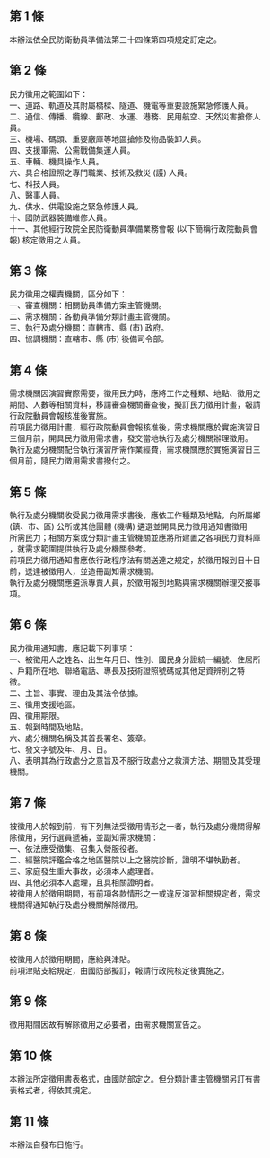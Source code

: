 第 1 條
-------
本辦法依全民防衛動員準備法第三十四條第四項規定訂定之。

第 2 條
-------
民力徵用之範圍如下：  
一、道路、軌道及其附屬橋樑、隧道、機電等重要設施緊急修護人員。  
二、通信、傳播、纜線、郵政、水運、港務、民用航空、天然災害搶修人  
    員。  
三、機場、碼頭、重要廠庫等地區搶修及物品裝卸人員。  
四、支援軍需、公需戰備集運人員。  
五、車輛、機具操作人員。  
六、具合格證照之專門職業、技術及救災 (護) 人員。  
七、科技人員。  
八、醫事人員。  
九、供水、供電設施之緊急修護人員。  
十、國防武器裝備維修人員。  
十一、其他經行政院全民防衛動員準備業務會報 (以下簡稱行政院動員會  
      報) 核定徵用之人員。

第 3 條
-------
民力徵用之權責機關，區分如下：  
一、審查機關：相關動員準備方案主管機關。  
二、需求機關：各動員準備分類計畫主管機關。  
三、執行及處分機關：直轄市、縣 (市) 政府。  
四、協調機關：直轄市、縣 (市) 後備司令部。

第 4 條
-------
需求機關因演習實際需要，徵用民力時，應將工作之種類、地點、徵用之  
期間、人數等相關資料，移請審查機關審查後，擬訂民力徵用計畫，報請  
行政院動員會報核准後實施。  
前項民力徵用計畫，經行政院動員會報核准後，需求機關應於實施演習日  
三個月前，開具民力徵用需求書，發交當地執行及處分機關辦理徵用。  
執行及處分機關配合執行演習所需作業經費，需求機關應於實施演習日三  
個月前，隨民力徵用需求書撥付之。

第 5 條
-------
執行及處分機關收受民力徵用需求書後，應依工作種類及地點，向所屬鄉  
 (鎮、市、區) 公所或其他團體 (機構) 遴選並開具民力徵用通知書徵用  
所需民力；相關方案或分類計畫主管機關並應將所建置之各項民力資料庫  
，就需求範圍提供執行及處分機關參考。  
前項民力徵用通知書應依行政程序法有關送達之規定，於徵用報到日十日  
前，送達被徵用人，並造冊副知需求機關。  
執行及處分機關應遴派專責人員，於徵用報到地點與需求機關辦理交接事  
項。

第 6 條
-------
民力徵用通知書，應記載下列事項：  
一、被徵用人之姓名、出生年月日、性別、國民身分證統一編號、住居所  
    、戶籍所在地、聯絡電話、專長及技術證照號碼或其他足資辨別之特  
    徵。  
二、主旨、事實、理由及其法令依據。  
三、徵用支援地區。  
四、徵用期限。  
五、報到時間及地點。  
六、處分機關名稱及其首長署名、簽章。  
七、發文字號及年、月、日。  
八、表明其為行政處分之意旨及不服行政處分之救濟方法、期間及其受理  
    機關。

第 7 條
-------
被徵用人於報到前，有下列無法受徵用情形之一者，執行及處分機關得解  
除徵用，另行選員遞補，並副知需求機關：  
一、依法應受徵集、召集入營服役者。  
二、經醫院評鑑合格之地區醫院以上之醫院診斷，證明不堪執勤者。  
三、家庭發生重大事故，必須本人處理者。  
四、其他必須本人處理，且具相關證明者。  
被徵用人於徵用期間，有前項各款情形之一或違反演習相關規定者，需求  
機關得通知執行及處分機關解除徵用。

第 8 條
-------
被徵用人於徵用期間，應給與津貼。  
前項津貼支給規定，由國防部擬訂，報請行政院核定後實施之。

第 9 條
-------
徵用期間因故有解除徵用之必要者，由需求機關宣告之。

第 10 條
--------
本辦法所定徵用書表格式，由國防部定之。但分類計畫主管機關另訂有書  
表格式者，得依其規定。

第 11 條
--------
本辦法自發布日施行。

